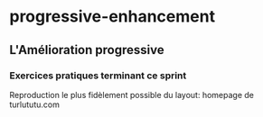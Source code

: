 # progressive-enhancement

## L'Amélioration progressive

### Exercices pratiques terminant ce sprint

Reproduction le plus fidèlement possible du layout: homepage de turlututu.com
